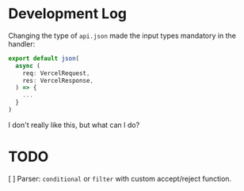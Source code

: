 # Development Log

Changing the type of `api.json` made the input types mandatory in the handler:

```ts
export default json(
  async (
    req: VercelRequest,
    res: VercelResponse,
  ) => {
    ...
  }
)
```

I don't really like this, but what can I do?

# TODO

[ ] Parser: `conditional` or `filter` with custom accept/reject function.
